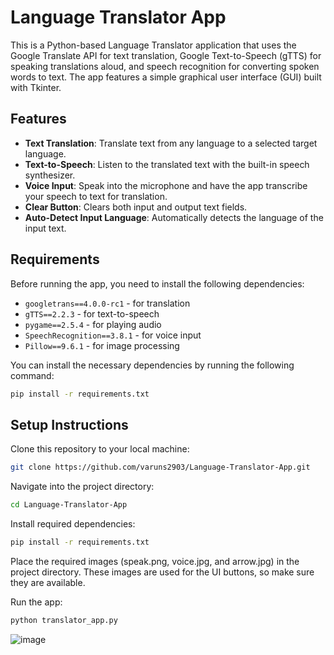 # Language Translator App

This is a Python-based Language Translator application that uses the Google Translate API for text translation, Google Text-to-Speech (gTTS) for speaking translations aloud, and speech recognition for converting spoken words to text. The app features a simple graphical user interface (GUI) built with Tkinter.

## Features

- **Text Translation**: Translate text from any language to a selected target language.
- **Text-to-Speech**: Listen to the translated text with the built-in speech synthesizer.
- **Voice Input**: Speak into the microphone and have the app transcribe your speech to text for translation.
- **Clear Button**: Clears both input and output text fields.
- **Auto-Detect Input Language**: Automatically detects the language of the input text.

## Requirements

Before running the app, you need to install the following dependencies:

- `googletrans==4.0.0-rc1` - for translation
- `gTTS==2.2.3` - for text-to-speech
- `pygame==2.5.4` - for playing audio
- `SpeechRecognition==3.8.1` - for voice input
- `Pillow==9.6.1` - for image processing

You can install the necessary dependencies by running the following command:

```bash
pip install -r requirements.txt
```

## Setup Instructions
Clone this repository to your local machine:
```bash
git clone https://github.com/varuns2903/Language-Translator-App.git
```
Navigate into the project directory:
```bash
cd Language-Translator-App
```
Install required dependencies:
```bash
pip install -r requirements.txt
```
Place the required images (speak.png, voice.jpg, and arrow.jpg) in the project directory. These images are used for the UI buttons, so make sure they are available.

Run the app:
```bash
python translator_app.py
```

![image](https://github.com/user-attachments/assets/a2003b01-5284-4001-90bc-482e015bb72d)
